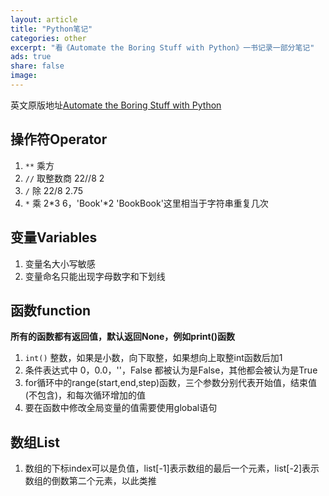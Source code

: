 ```yaml
---
layout: article
title: "Python笔记"
categories: other
excerpt: "看《Automate the Boring Stuff with Python》一书记录一部分笔记"
ads: true
share: false
image:
---
```


英文原版地址[Automate the Boring Stuff with Python](https://automatetheboringstuff.com)

## 操作符Operator

1. `**` 乘方
2. `//` 取整数商 22//8 2
3. `/` 除  22/8 2.75
4. `*` 乘 2*3 6，'Book'\*2 'BookBook'这里相当于字符串重复几次

## 变量Variables

1. 变量名大小写敏感
2. 变量命名只能出现字母数字和下划线

## 函数function

**所有的函数都有返回值，默认返回None，例如print()函数**

1. `int()` 整数，如果是小数，向下取整，如果想向上取整int函数后加1
2. 条件表达式中 0，0.0，''，False 都被认为是False，其他都会被认为是True
3. for循环中的range(start,end,step)函数，三个参数分别代表开始值，结束值(不包含)，和每次循环增加的值
4. 要在函数中修改全局变量的值需要使用global语句

## 数组List

1. 数组的下标index可以是负值，list[-1]表示数组的最后一个元素，list[-2]表示数组的倒数第二个元素，以此类推